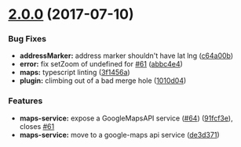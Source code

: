 <a name="2.0.0"></a>
# [2.0.0](https://github.com/Vheissu/aurelia-google-maps/compare/1.0.21...v2.0.0) (2017-07-10)


### Bug Fixes

* **addressMarker:** address marker shouldn't have lat lng ([c64a00b](https://github.com/Vheissu/aurelia-google-maps/commit/c64a00b))
* **error:** fix setZoom of undefined for [#61](https://github.com/Vheissu/aurelia-google-maps/issues/61) ([abbc4e4](https://github.com/Vheissu/aurelia-google-maps/commit/abbc4e4))
* **maps:** typescript linting ([3f1456a](https://github.com/Vheissu/aurelia-google-maps/commit/3f1456a))
* **plugin:** climbing out of a bad merge hole ([1010d04](https://github.com/Vheissu/aurelia-google-maps/commit/1010d04))


### Features

* **maps-service:** expose a GoogleMapsAPI service ([#64](https://github.com/Vheissu/aurelia-google-maps/issues/64)) ([91fcf3e](https://github.com/Vheissu/aurelia-google-maps/commit/91fcf3e)), closes [#61](https://github.com/Vheissu/aurelia-google-maps/issues/61)
* **maps-service:** move to a google-maps api service ([de3d371](https://github.com/Vheissu/aurelia-google-maps/commit/de3d371))



